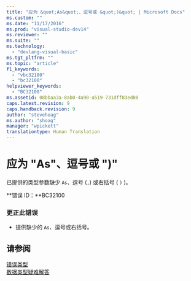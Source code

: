 ```yaml
---
title: "应为 &quot;As&quot;、逗号或 &quot;)&quot; | Microsoft Docs"
ms.custom: ""
ms.date: "11/17/2016"
ms.prod: "visual-studio-dev14"
ms.reviewer: ""
ms.suite: ""
ms.technology: 
  - "devlang-visual-basic"
ms.tgt_pltfrm: ""
ms.topic: "article"
f1_keywords: 
  - "vbc32100"
  - "bc32100"
helpviewer_keywords: 
  - "BC32100"
ms.assetid: 08bbaa3a-8ab0-4a90-a519-731dff83ed08
caps.latest.revision: 9
caps.handback.revision: 9
author: "stevehoag"
ms.author: "shoag"
manager: "wpickett"
translationtype: Human Translation
---
```

# 应为 &quot;As&quot;、逗号或 &quot;)&quot;
已提供的类型参数缺少 `As`、逗号 \(`,`\) 或右括号 \( `)` \)。  
  
 **错误 ID：**BC32100  
  
### 更正此错误  
  
-   提供缺少的 `As`、逗号或右括号。  
  
## 请参阅  
 [错误类型](../../visual-basic/programming-guide/language-features/error-types.md)   
 [数据类型疑难解答](../../visual-basic/programming-guide/language-features/data-types/troubleshooting-data-types.md)